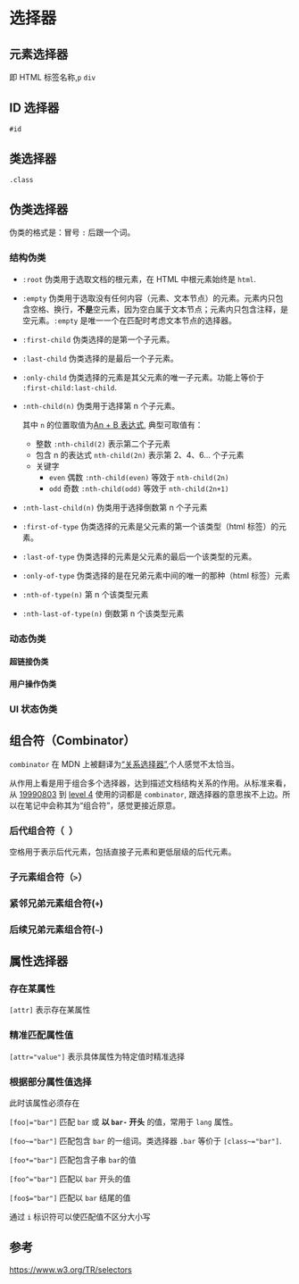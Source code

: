 # 选择器

## 元素选择器

即 HTML 标签名称,`p` `div`

## ID 选择器

`#id`

## 类选择器

`.class`

## 伪类选择器

伪类的格式是：冒号 `:` 后跟一个词。

### 结构伪类

- `:root` 伪类用于选取文档的根元素，在 HTML 中根元素始终是 `html`.
- `:empty` 伪类用于选取没有任何内容（元素、文本节点）的元素。元素内只包含空格、换行，**不是**空元素，因为空白属于文本节点；元素内只包含注释，是空元素。`:empty` 是唯一一个在匹配时考虑文本节点的选择器。
  <Demo name="empty" />
- `:first-child` 伪类选择的是第一个子元素。
- `:last-child` 伪类选择的是最后一个子元素。
  <Demo name="first-last-child" />
- `:only-child` 伪类选择的元素是其父元素的唯一子元素。功能上等价于 `:first-child:last-child`.
  <Demo name="only-child" />
- `:nth-child(n)` 伪类用于选择第 n 个子元素。

  其中 `n` 的位置取值为[An + B 表达式](https://drafts.csswg.org/css-syntax-3/#anb-microsyntax), 典型可取值有：

  - 整数 `:nth-child(2)` 表示第二个子元素
  - 包含 n 的表达式 `nth-child(2n)` 表示第 2、4、6... 个子元素
  - 关键字
    - `even` 偶数 `:nth-child(even)` 等效于 `nth-child(2n)`
    - `odd` 奇数 `:nth-child(odd)` 等效于 `nth-child(2n+1)`

- `:nth-last-child(n)` 伪类用于选择倒数第 n 个子元素
- `:first-of-type` 伪类选择的元素是父元素的第一个该类型（html 标签）的元素。
- `:last-of-type` 伪类选择的元素是父元素的最后一个该类型的元素。
- `:only-of-type` 伪类选择的是在兄弟元素中间的唯一的那种（html 标签）元素
  <Demo name="only-of-type" />
- `:nth-of-type(n)` 第 n 个该类型元素
- `:nth-last-of-type(n)` 倒数第 n 个该类型元素

### 动态伪类

#### 超链接伪类

#### 用户操作伪类

### UI 状态伪类

## 组合符（Combinator）

`combinator` 在 MDN 上被翻译为[“关系选择器”](https://developer.mozilla.org/zh-CN/docs/Learn/CSS/Building_blocks/Selectors/Combinators),个人感觉不太恰当。

从作用上看是用于组合多个选择器，达到描述文档结构关系的作用。从标准来看，从 [19990803](https://www.w3.org/TR/1999/WD-CSS3-selectors-19990803#combinators) 到 [level 4](https://www.w3.org/TR/selectors-4/#combinators) 使用的词都是 `combinator`, 跟选择器的意思挨不上边。所以在笔记中会称其为“组合符”，感觉更接近原意。

### 后代组合符（` `）

空格用于表示后代元素，包括直接子元素和更低层级的后代元素。

### 子元素组合符（`>`）

### 紧邻兄弟元素组合符(`+`)

### 后续兄弟元素组合符(`~`)

## 属性选择器

### 存在某属性

`[attr]` 表示存在某属性

<Demo name="attr" />

### 精准匹配属性值

`[attr="value"]` 表示具体属性为特定值时精准选择

<Demo name="attr-equal" />

### 根据部分属性值选择

此时该属性必须存在

`[foo|="bar"]` 匹配 `bar` 或 **以 `bar-` 开头** 的值，常用于 `lang` 属性。

<Demo name="attr-bar-equal" />

`[foo~="bar"]` 匹配包含 `bar` 的一组词。类选择器 `.bar` 等价于 `[class~="bar"]`.

`[foo*="bar"]` 匹配包含子串 `bar`的值

`[foo^="bar"]` 匹配以 `bar` 开头的值

`[foo$="bar"]` 匹配以 `bar` 结尾的值

通过 `i` 标识符可以使匹配值不区分大小写

<Demo name="attr-end-equal" />

## 参考

https://www.w3.org/TR/selectors
